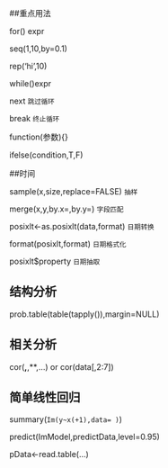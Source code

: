 ##重点用法

for() expr

seq(1,10,by=0.1)

rep(‘hi’,10)

while()expr

next `跳过循环`

break `终止循环`

function(参数){}

ifelse(condition,T,F)


##时间

sample(x,size,replace=FALSE) `抽样`

merge(x,y,by.x=,by.y=) `字段匹配`

posixlt<-as.posixlt(data,format) `日期转换`

format(posixlt,format) `日期格式化`

posixlt$property `日期抽取`


## 结构分析

prob.table(table(tapply()),margin=NULL)

## 相关分析

cor(**,**,**,…) or cor(data[,2:7])


## 简单线性回归

summary(`Im(y~x(+1),data= )`)

predict(ImModel,predictData,level=0.95)

pData<-read.table(…)
